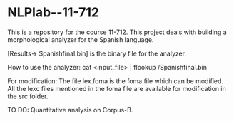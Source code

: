 NLPlab--11-712
==============

This is a repository for the course 11-712. This project deals with building a morphological analyzer for the Spanish language.

[Results-> Spanishfinal.bin] is the binary file for the analyzer.

How to use the analyzer:
cat <input_file> | flookup <path-to-analyzer>/Spanishfinal.bin

For modification: The file lex.foma is the foma file which can be modified.
All the lexc files mentioned in the foma file are available for modification in the src folder.

TO DO:
Quantitative analysis on Corpus-B.
